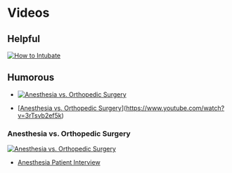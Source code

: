 # Videos

## Helpful

[![How to Intubate](https://img.youtube.com/vi/hVQ4EZW63qQ/maxresdefault.jpg)](https://www.youtube.com/watch?v=hVQ4EZW63qQ)

## Humorous

* [![Anesthesia vs. Orthopedic Surgery](https://img.youtube.com/vi/3rTsvb2ef5k/maxresdefault.jpg)](https://www.youtube.com/watch?v=3rTsvb2ef5k)

* [[Anesthesia vs. Orthopedic Surgery](https://img.youtube.com/vi/3rTsvb2ef5k/maxresdefault.jpg)](https://www.youtube.com/watch?v=3rTsvb2ef5k)

### Anesthesia vs. Orthopedic Surgery
[![Anesthesia vs. Orthopedic Surgery](https://img.youtube.com/vi/3rTsvb2ef5k/maxresdefault.jpg)](https://www.youtube.com/watch?v=3rTsvb2ef5k)

* [Anesthesia Patient Interview](https://youtu.be/E75FPnr8DYo)

